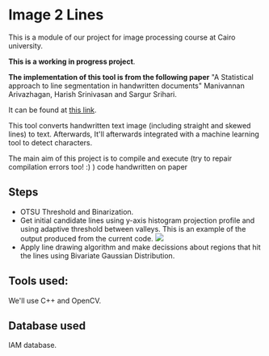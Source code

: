 # Image 2 Lines
This is a module of our project for image processing course at Cairo university.

**This is a working in progress project**.

**The implementation of this tool is from the following paper** "A Statistical approach to line segmentation in handwritten documents" Manivannan Arivazhagan, Harish Srinivasan and Sargur Srihari. 

  It can be found at [this link](http://citeseerx.ist.psu.edu/viewdoc/download?doi=10.1.1.88.5806&rep=rep1&type=pdf).

This tool converts handwritten text image (including straight and skewed lines) to text. Afterwards, It'll afterwards integrated with a machine learning tool to detect characters.

The main aim of this project is to compile and execute (try to repair compilation errors too! :) ) code handwritten on paper

## Steps
*  OTSU Threshold and Binarization.
* Get initial candidate lines using y-axis histogram projection profile and using adaptive threshold between valleys.
This is an example of the output produced from the current code.
![](https://i.imgur.com/BcyCHAl.jpg) 
* Apply line drawing algorithm and make decissions about regions that hit the lines using Bivariate Gaussian Distribution.

## Tools used:
We'll use C++ and OpenCV.

## Database used
IAM database.


